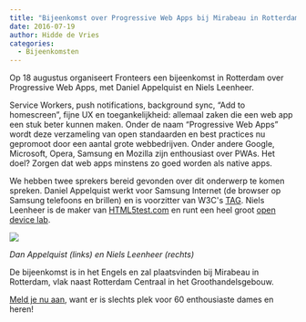 ```yaml
---
title: "Bijeenkomst over Progressive Web Apps bij Mirabeau in Rotterdam"
date: 2016-07-19
author: Hidde de Vries
categories: 
  - Bijeenkomsten
---
```

Op 18 augustus organiseert Fronteers een bijeenkomst in Rotterdam over Progressive Web Apps, met Daniel Appelquist en Niels Leenheer.

Service Workers, push notifications, background sync, “Add to homescreen”, fijne UX en toegankelijkheid: allemaal zaken die een web app een stuk beter kunnen maken. Onder de naam “Progressive Web Apps” wordt deze verzameling van open standaarden en best practices nu gepromoot door een aantal grote webbedrijven. Onder andere Google, Microsoft, Opera, Samsung en Mozilla zijn enthousiast over PWAs. Het doel? Zorgen dat web apps minstens zo goed worden als native apps.

We hebben twee sprekers bereid gevonden over dit onderwerp te komen spreken. Daniel Appelquist werkt voor Samsung Internet (de browser op Samsung telefoons en brillen) en is voorzitter van W3C's [TAG](https://www.w3.org/2001/tag/). Niels Leenheer is de maker van [HTML5test.com](http://html5test.com) en runt een heel groot [open device lab](http://html5test.com/devicelab).

![](https://fronteers.nl/_img/blog/2016/dan-niels.jpg)

_Dan Appelquist (links) en Niels Leenheer (rechts)_

De bijeenkomst is in het Engels en zal plaatsvinden bij Mirabeau in Rotterdam, vlak naast Rotterdam Centraal in het Groothandelsgebouw.

[Meld je nu aan](/bijeenkomsten/2016/mirabeau), want er is slechts plek voor 60 enthousiaste dames en heren!
